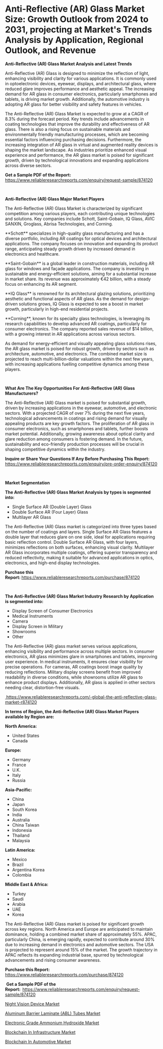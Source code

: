 <p><h1>Anti-Reflective (AR) Glass Market Size: Growth Outlook from 2024 to 2031, projecting at Market's Trends Analysis by Application, Regional Outlook, and Revenue</h1></p><p><strong>Anti-Reflective (AR) Glass Market Analysis and Latest Trends</strong></p>
<p><p>Anti-Reflective (AR) Glass is designed to minimize the reflection of light, enhancing visibility and clarity for various applications. It is commonly used in optoelectronic devices, eyewear, displays, and architectural glass, where reduced glare improves performance and aesthetic appeal. The increasing demand for AR glass in consumer electronics, particularly smartphones and tablets, is driving market growth. Additionally, the automotive industry is adopting AR glass for better visibility and safety features in vehicles.</p><p>The Anti-Reflective (AR) Glass Market is expected to grow at a CAGR of 8.3% during the forecast period. Key trends include advancements in coating technologies that improve the durability and effectiveness of AR glass. There is also a rising focus on sustainable materials and environmentally friendly manufacturing processes, which are becoming essential factors influencing purchasing decisions. Furthermore, the increasing integration of AR glass in virtual and augmented reality devices is shaping the market landscape. As industries prioritize enhanced visual experience and performance, the AR glass market is poised for significant growth, driven by technological innovations and expanding applications across diverse sectors.</p></p>
<p><strong>Get a Sample PDF of the Report:&nbsp;</strong> <a href="https://www.reliableresearchreports.com/enquiry/request-sample/874120">https://www.reliableresearchreports.com/enquiry/request-sample/874120</a></p>
<p>&nbsp;</p>
<p><strong>Anti-Reflective (AR) Glass Major Market Players</strong></p>
<p><p>The Anti-Reflective (AR) Glass Market is characterized by significant competition among various players, each contributing unique technologies and solutions. Key companies include Schott, Saint-Gobain, IQ Glass, AVIC SANXIN, Groglass, Abrisa Technologies, and Corning.</p><p>**Schott** specializes in high-quality glass manufacturing and has a diverse portfolio, including AR coatings for optical devices and architectural applications. The company focuses on innovation and expanding its product range, anticipating steady growth driven by increased demand in electronics and healthcare.</p><p>**Saint-Gobain** is a global leader in construction materials, including AR glass for windows and façade applications. The company is investing in sustainable and energy-efficient solutions, aiming for a substantial increase in market share. Its revenue was approximately €42 billion, with a steady focus on enhancing its AR segment.</p><p>**IQ Glass** is renowned for its architectural glazing solutions, prioritizing aesthetic and functional aspects of AR glass. As the demand for design-driven solutions grows, IQ Glass is expected to see a boost in market growth, particularly in high-end residential projects.</p><p>**Corning**, known for its specialty glass technologies, is leveraging its research capabilities to develop advanced AR coatings, particularly for consumer electronics. The company reported sales revenue of $14 billion, with a growing interest in AR applications across various sectors.</p><p>As demand for energy-efficient and visually appealing glass solutions rises, the AR glass market is poised for robust growth, driven by sectors such as architecture, automotive, and electronics. The combined market size is projected to reach multi-billion-dollar valuations within the next few years, with increasing applications fuelling competitive dynamics among these players.</p></p>
<p>&nbsp;</p>
<p><strong>What Are The Key Opportunities For Anti-Reflective (AR) Glass Manufacturers?</strong></p>
<p><p>The Anti-Reflective (AR) Glass market is poised for substantial growth, driven by increasing applications in the eyewear, automotive, and electronic sectors. With a projected CAGR of over 7% during the next five years, technological advancements in coatings and rising demand for visually appealing products are key growth factors. The proliferation of AR glass in consumer electronics, such as smartphones and tablets, further boosts market potential. Additionally, growing awareness about optical clarity and glare reduction among consumers is fostering demand. In the future, sustainability and eco-friendly production processes will be crucial in shaping competitive dynamics within the industry.</p></p>
<p><strong>Inquire or Share Your Questions If Any Before Purchasing This Report:</strong> <a href="https://www.reliableresearchreports.com/enquiry/pre-order-enquiry/874120">https://www.reliableresearchreports.com/enquiry/pre-order-enquiry/874120</a></p>
<p>&nbsp;</p>
<p><strong>Market Segmentation</strong></p>
<p><strong>The Anti-Reflective (AR) Glass Market Analysis by types is segmented into:</strong></p>
<p><ul><li>Single Surface AR (Double Layer) Glass</li><li>Double Surface AR (Four Layer) Glass</li><li>Multilayer AR Glass</li></ul></p>
<p><p>The Anti-Reflective (AR) Glass market is categorized into three types based on the number of coatings and layers. Single Surface AR Glass features a double layer that reduces glare on one side, ideal for applications requiring basic reflection control. Double Surface AR Glass, with four layers, minimizes reflections on both surfaces, enhancing visual clarity. Multilayer AR Glass incorporates multiple coatings, offering superior transparency and reduced reflectivity, making it suitable for advanced applications in optics, electronics, and high-end display technologies.</p></p>
<p><strong>Purchase this Report:&nbsp;</strong><a href="https://www.reliableresearchreports.com/purchase/874120">https://www.reliableresearchreports.com/purchase/874120</a></p>
<p>&nbsp;</p>
<p><strong>The Anti-Reflective (AR) Glass Market Industry Research by Application is segmented into:</strong></p>
<p><ul><li>Display Screen of Consumer Electronics</li><li>Medical Instruments</li><li>Camera</li><li>Display Screen in Military</li><li>Showrooms</li><li>Other</li></ul></p>
<p><p>The Anti-Reflective (AR) glass market serves various applications, enhancing visibility and performance across multiple sectors. In consumer electronics, AR glass minimizes glare in smartphones and tablets, improving user experience. In medical instruments, it ensures clear visibility for precise operations. For cameras, AR coatings boost image quality by reducing reflections. Military display screens benefit from improved readability in diverse conditions, while showrooms utilize AR glass to enhance product displays. Additionally, AR glass is applied in other sectors needing clear, distortion-free visuals.</p></p>
<p><a href="https://www.reliableresearchreports.com/-global-the-anti-reflective-glass-market-r874120">&nbsp;https://www.reliableresearchreports.com/-global-the-anti-reflective-glass-market-r874120</a></p>
<p><strong>In terms of Region, the Anti-Reflective (AR) Glass Market Players available by Region are:</strong></p>
<p>
    <p> <strong> North America: </strong>
        <ul>
            <li>United States</li>
            <li>Canada</li>
        </ul>
        </p> 
    <p> <strong> Europe: </strong>
        <ul>
            <li>Germany</li>
            <li>France</li>
            <li>U.K.</li>
            <li>Italy</li>
            <li>Russia</li>
        </ul>
        </p> 
    <p> <strong> Asia-Pacific: </strong>
        <ul>
            <li>China</li>
            <li>Japan</li>
            <li>South Korea</li>
            <li>India</li>
            <li>Australia</li>
            <li>China Taiwan</li>
            <li>Indonesia</li>
            <li>Thailand</li>
            <li>Malaysia</li>
        </ul>
        </p> 
    <p> <strong> Latin America: </strong>
        <ul>
            <li>Mexico</li>
            <li>Brazil</li>
            <li>Argentina Korea</li>
            <li>Colombia</li>
        </ul>
        </p> 
    <p> <strong> Middle East & Africa: </strong>
        <ul>
            <li>Turkey</li>
            <li>Saudi</li>
            <li>Arabia</li>
            <li>UAE</li>
            <li>Korea</li>
        </ul>
    </p>
    </p>
<p><p>The Anti-Reflective (AR) Glass market is poised for significant growth across key regions. North America and Europe are anticipated to maintain dominance, holding a combined market share of approximately 55%. APAC, particularly China, is emerging rapidly, expected to contribute around 30% due to increasing demand in electronics and automotive sectors. The USA is projected to represent around 15% of the market. The growth trajectory in APAC reflects its expanding industrial base, spurred by technological advancements and rising consumer awareness.</p></p>
<p><strong>Purchase this Report: </strong><a href="https://www.reliableresearchreports.com/purchase/874120">https://www.reliableresearchreports.com/purchase/874120</a></p>
<p>&nbsp;<strong>Get a Sample PDF of the Report:&nbsp;&nbsp;</strong><a href="https://www.reliableresearchreports.com/enquiry/request-sample/874120">https://www.reliableresearchreports.com/enquiry/request-sample/874120</a></p>
<p><strong></strong></p>
<p><p><a href="https://medium.com/@m.muhlisin.sin_83756/future-of-innovation-global-night-vision-device-market-growth-and-opportunities-2024-2031-312edfb086da">Night Vision Device Market</a></p><p><a href="https://github.com/arionmp/Market-Research-Report-List-5/blob/main/aluminum-barrier-laminate-abl-tubes-market.md">Aluminum Barrier Laminate (ABL) Tubes Market</a></p><p><a href="https://issuu.com/reportprime-2/docs/electronic-grade-ammonium-hydroxide_3e0390b55746c4">Electronic Grade Ammonium Hydroxide Market</a></p><p><a href="https://www.linkedin.com/pulse/analyzing-blockchain-infrastructure-market-dynamics-growth-zmoef?trackingId=pznqEXR7QOeasZ%2BQAHJHgw%3D%3D">Blockchain In Infrastructure Market</a></p><p><a href="https://www.linkedin.com/pulse/blockchain-automotive-market-trends-analysis-opportunities-1l5pc?trackingId=FVLsdFLiQkO%2BWDBQuWzizQ%3D%3D">Blockchain In Automotive Market</a></p></p>